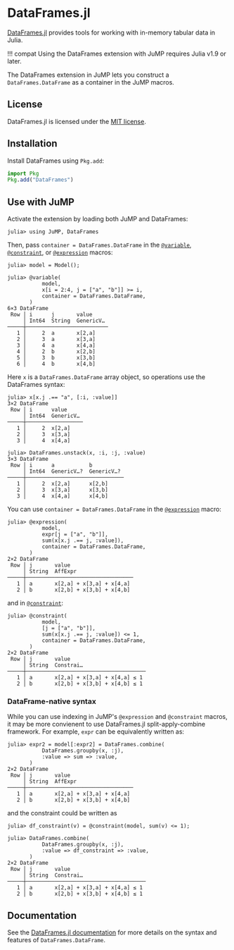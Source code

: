 # DataFrames.jl

[DataFrames.jl](https://github.com/JuliaData/DataFrames.jl) provides tools for
working with in-memory tabular data in Julia.

!!! compat
    Using the DataFrames extension with JuMP requires Julia v1.9 or later.

The DataFrames extension in JuMP lets you construct a `DataFrames.DataFrame` as
a container in the JuMP macros.

## License

DataFrames.jl is licensed under the [MIT license](https://github.com/JuliaData/DataFrames.jl/blob/main/LICENSE.md).

## Installation

Install DataFrames using `Pkg.add`:

```julia
import Pkg
Pkg.add("DataFrames")
```

## Use with JuMP

Activate the extension by loading both JuMP and DataFrames:

```jldoctest ext_data_frames
julia> using JuMP, DataFrames
```

Then, pass `container = DataFrames.DataFrame` in the [`@variable`](@ref),
[`@constraint`](@ref), or [`@expression`](@ref) macros:

```jldoctest ext_data_frames
julia> model = Model();

julia> @variable(
           model,
           x[i = 2:4, j = ["a", "b"]] >= i,
           container = DataFrames.DataFrame,
       )
6×3 DataFrame
 Row │ i      j       value
     │ Int64  String  GenericV…
─────┼──────────────────────────
   1 │     2  a       x[2,a]
   2 │     3  a       x[3,a]
   3 │     4  a       x[4,a]
   4 │     2  b       x[2,b]
   5 │     3  b       x[3,b]
   6 │     4  b       x[4,b]
```

Here `x` is a `DataFrames.DataFrame` array object, so operations use the
DataFrames syntax:

```jldoctest ext_data_frames
julia> x[x.j .== "a", [:i, :value]]
3×2 DataFrame
 Row │ i      value
     │ Int64  GenericV…
─────┼──────────────────
   1 │     2  x[2,a]
   2 │     3  x[3,a]
   3 │     4  x[4,a]

julia> DataFrames.unstack(x, :i, :j, :value)
3×3 DataFrame
 Row │ i      a           b
     │ Int64  GenericV…?  GenericV…?
─────┼───────────────────────────────
   1 │     2  x[2,a]      x[2,b]
   2 │     3  x[3,a]      x[3,b]
   3 │     4  x[4,a]      x[4,b]
```

You can use `container = DataFrames.DataFrame` in the [`@expression`](@ref)
macro:

```jldoctest ext_data_frames
julia> @expression(
           model,
           expr[j = ["a", "b"]],
           sum(x[x.j .== j, :value]),
           container = DataFrames.DataFrame,
       )
2×2 DataFrame
 Row │ j       value
     │ String  AffExpr
─────┼──────────────────────────────────
   1 │ a       x[2,a] + x[3,a] + x[4,a]
   2 │ b       x[2,b] + x[3,b] + x[4,b]
```

and in [`@constraint`](@ref):

```jldoctest ext_data_frames
julia> @constraint(
           model,
           [j = ["a", "b"]],
           sum(x[x.j .== j, :value]) <= 1,
           container = DataFrames.DataFrame,
       )
2×2 DataFrame
 Row │ j       value
     │ String  Constrai…
─────┼──────────────────────────────────────
   1 │ a       x[2,a] + x[3,a] + x[4,a] ≤ 1
   2 │ b       x[2,b] + x[3,b] + x[4,b] ≤ 1
```

### DataFrame-native syntax

While you can use indexing in JuMP's `@expression` and `@constraint` macros, it
may be more convienent to use DataFrames.jl split-apply-combine framework. For
example, `expr` can be equivalently written as:

```jldoctest ext_data_frames
julia> expr2 = model[:expr2] = DataFrames.combine(
           DataFrames.groupby(x, :j),
           :value => sum => :value,
       )
2×2 DataFrame
 Row │ j       value
     │ String  AffExpr
─────┼──────────────────────────────────
   1 │ a       x[2,a] + x[3,a] + x[4,a]
   2 │ b       x[2,b] + x[3,b] + x[4,b]
```

and the constraint could be written as

```jldoctest ext_data_frames
julia> df_constraint(v) = @constraint(model, sum(v) <= 1);

julia> DataFrames.combine(
           DataFrames.groupby(x, :j),
           :value => df_constraint => :value,
       )
2×2 DataFrame
 Row │ j       value
     │ String  Constrai…
─────┼──────────────────────────────────────
   1 │ a       x[2,a] + x[3,a] + x[4,a] ≤ 1
   2 │ b       x[2,b] + x[3,b] + x[4,b] ≤ 1
```

## Documentation

See the [DataFrames.jl documentation](https://dataframes.juliadata.org/stable/)
for more details on the syntax and features of `DataFrames.DataFrame`.
